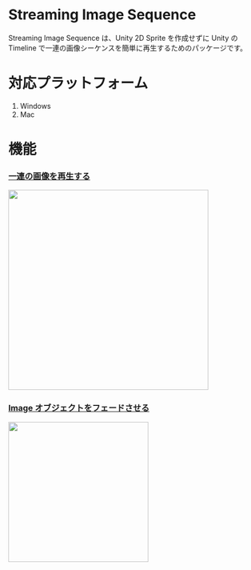 # Streaming Image Sequence

Streaming Image Sequence は、Unity 2D Sprite を作成せずに Unity の Timeline で一連の画像シーケンスを簡単に再生するためのパッケージです。

# 対応プラットフォーム

1. Windows
2. Mac


# 機能

### [一連の画像を再生する](jp/StreamingImageSequencePlayableAsset.md)
<img src="./images/StreamingImageSequenceDemo.gif" width=400>

### [Image オブジェクトをフェードさせる](jp/FaderPlayableAsset.md)
<img src="./images/FaderDemo.gif" width=280>







